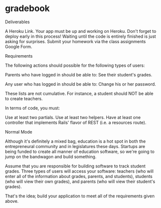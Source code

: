 # gradebook
Deliverables

A Heroku Link. Your app must be up and working on Heroku. Don't forget to deploy early in this process! Waiting until the code is entirely finished is just asking for surprises.
Submit your homework via the class assignments Google Form.

Requirements

The following actions should possible for the following types of users:

Parents who have logged in should be able to:
See their student's grades.

Any user who has logged in should be able to:
Change his or her password.

These lists are not cumulative. For instance, a student should NOT be able to create teachers.

In terms of code, you must:

Use at least two partials.
Use at least two helpers.
Have at least one controller that implements Rails' flavor of REST (i.e. a resources route).

Normal Mode

Although it's definitely a mixed bag, education is a hot spot in both the entrepreneural community and in legislatures these days. Startups are being funded to create all manner of education software, so we're going to jump on the bandwagon and build something.

Assume that you are responsible for building software to track student grades. Three types of users will access your software: teachers (who will enter all of the information about grades, parents, and students), students (who will view their own grades), and parents (who will view their student's grades).

That's the idea; build your application to meet all of the requirements given above.
